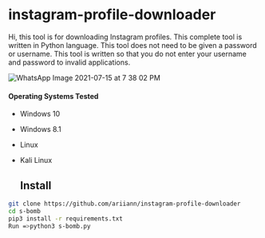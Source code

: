 # instagram-profile-downloader


Hi, this tool is for downloading Instagram profiles. This complete tool is written in Python language. This tool does not need to be given a password or username.
This tool is written so that you do not enter your username and password to invalid applications.


![WhatsApp Image 2021-07-15 at 7 38 02 PM](https://user-images.githubusercontent.com/87072183/125811588-2a3accce-b4a3-4034-b438-2702301dca0e.jpeg)




 #### Operating Systems Tested
        
- Windows 10
- Windows 8.1
- Linux 
- Kali Linux




  ## Install
  
```bash
git clone https://github.com/ariiann/instagram-profile-downloader
cd s-bomb
pip3 install -r requirements.txt
Run =>python3 s-bomb.py
```
